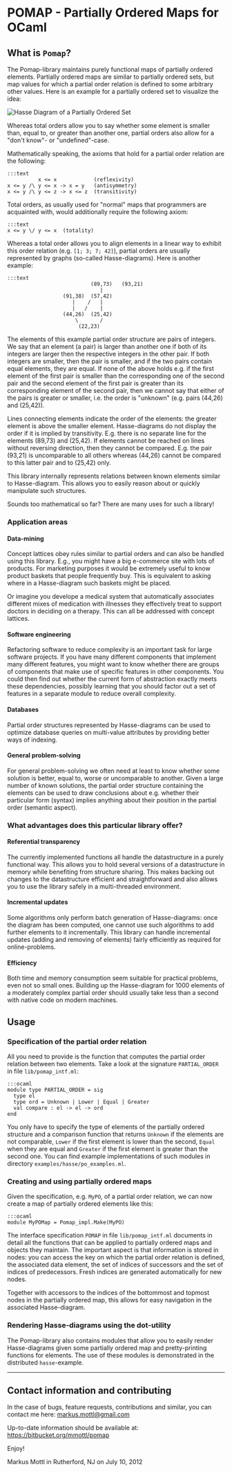 POMAP - Partially Ordered Maps for OCaml
========================================

What is `Pomap`?
----------------

The Pomap-library maintains purely functional maps of partially ordered
elements.  Partially ordered maps are similar to partially ordered sets, but
map values for which a partial order relation is defined to some arbitrary
other values.  Here is an example for a partially ordered set to visualize
the idea:

  ![Hasse Diagram of a Partially Ordered Set](https://bitbucket.org/mmottl/pomap/downloads/hasse.png "Hasse Diagram of a Partially Ordered Set")

Whereas total orders allow you to say whether some element is smaller than,
equal to, or greater than another one, partial orders also allow for a
"don't know"- or "undefined"-case.

Mathematically speaking, the axioms that hold for a partial order relation
are the following:

    :::text
              x <= x            (reflexivity)
    x <= y /\ y <= x -> x = y   (antisymmetry)
    x <= y /\ y <= z -> x <= z  (transitivity)

Total orders, as usually used for "normal" maps that programmers are acquainted
with, would additionally require the following axiom:

    :::text
    x <= y \/ y <= x  (totality)

Whereas a total order allows you to align elements in a linear way to exhibit
this order relation (e.g. `[1; 3; 7; 42]`), partial orders are usually
represented by graphs (so-called Hasse-diagrams).  Here is another example:

    :::text
                               (89,73)   (93,21)
                                  |
                      (91,38)  (57,42)
                         |    /   |
                         |   /    |
                      (44,26)  (25,42)
                          \       /
                           (22,23)

The elements of this example partial order structure are pairs of integers.
We say that an element (a pair) is larger than another one if both of
its integers are larger then the respective integers in the other pair.
If both integers are smaller, then the pair is smaller, and if the two pairs
contain equal elements, they are equal.  If none of the above holds e.g. if
the first element of the first pair is smaller than the corresponding one
of the second pair and the second element of the first pair is greater than
its corresponding element of the second pair, then we cannot say that either
of the pairs is greater or smaller, i.e. the order is "unknown" (e.g. pairs
(44,26) and (25,42)).

Lines connecting elements indicate the order of the elements: the greater
element is above the smaller element.  Hasse-diagrams do not display the
order if it is implied by transitivity.  E.g. there is no separate line for
the elements (89,73) and (25,42).  If elements cannot be reached on lines
without reversing direction, then they cannot be compared.  E.g. the pair
(93,21) is uncomparable to all others whereas (44,26) cannot be compared to
this latter pair and to (25,42) only.

This library internally represents relations between known elements similar
to Hasse-diagram.  This allows you to easily reason about or quickly manipulate
such structures.

Sounds too mathematical so far? There are many uses for such a library!

### Application areas

####  Data-mining

Concept lattices obey rules similar to partial orders and can also be handled
using this library.  E.g., you might have a big e-commerce site with lots
of products.  For marketing purposes it would be extremely useful to know
product baskets that people frequently buy.  This is equivalent to asking
where in a Hasse-diagram such baskets might be placed.

Or imagine you develope a medical system that automatically associates
different mixes of medication with illnesses they effectively treat to
support doctors in deciding on a therapy.  This can all be addressed with
concept lattices.

#### Software engineering

Refactoring software to reduce complexity is an important task for large
software projects.  If you have many different components that implement
many different features, you might want to know whether there are groups
of components that make use of specific features in other components.
You could then find out whether the current form of abstraction exactly
meets these dependencies, possibly learning that you should factor out a
set of features in a separate module to reduce overall complexity.

#### Databases

Partial order structures represented by Hasse-diagrams can be used to
optimize database queries on multi-value attributes by providing better ways
of indexing.

#### General problem-solving

For general problem-solving we often need at least to know whether some
solution is better, equal to, worse or uncomparable to another.  Given a
large number of known solutions, the partial order structure containing the
elements can be used to draw conclusions about e.g. whether their particular
form (syntax) implies anything about their position in the partial order
(semantic aspect).

### What advantages does this particular library offer?

#### Referential transparency

The currently implemented functions all handle the datastructure in a purely
functional way.  This allows you to hold several versions of a datastructure
in memory while benefiting from structure sharing.  This makes backing out
changes to the datastructure efficient and straightforward and also allows
you to use the library safely in a multi-threaded environment.

#### Incremental updates

Some algorithms only perform batch generation of Hasse-diagrams: once the
diagram has been computed, one cannot use such algorithms to add further
elements to it incrementally.  This library can handle incremental updates
(adding and removing of elements) fairly efficiently as required for
online-problems.

#### Efficiency

Both time and memory consumption seem suitable for practical problems,
even not so small ones.  Building up the Hasse-diagram for 1000 elements of
a moderately complex partial order should usually take less than a second
with native code on modern machines.

Usage
-----

### Specification of the partial order relation

All you need to provide is the function that computes the partial order
relation between two elements.  Take a look at the signature `PARTIAL_ORDER`
in file `lib/pomap_intf.ml`:

    :::ocaml
    module type PARTIAL_ORDER = sig
      type el
      type ord = Unknown | Lower | Equal | Greater
      val compare : el -> el -> ord
    end

You only have to specify the type of elements of the partially ordered
structure and a comparison function that returns `Unknown` if the elements
are not comparable, `Lower` if the first element is lower than the second,
`Equal` when they are equal and `Greater` if the first element is greater
than the second one.  You can find example implementations of such modules
in directory `examples/hasse/po_examples.ml`.

### Creating and using partially ordered maps

Given the specification, e.g. `MyPO`, of a partial order relation, we can
now create a map of partially ordered elements like this:

    :::ocaml
    module MyPOMap = Pomap_impl.Make(MyPO)

The interface specification `POMAP` in file `lib/pomap_intf.ml` documents in
detail all the functions that can be applied to partially ordered maps and
objects they maintain.  The important aspect is that information is stored in
nodes: you can access the key on which the partial order relation is defined,
the associated data element, the set of indices of successors and the set
of indices of predecessors.  Fresh indices are generated automatically for
new nodes.

Together with accessors to the indices of the bottommost and topmost nodes in
the partially ordered map, this allows for easy navigation in the associated
Hasse-diagram.

### Rendering Hasse-diagrams using the dot-utility

The Pomap-library also contains modules that allow you to easily render
Hasse-diagrams given some partially ordered map and pretty-printing functions
for elements.  The use of these modules is demonstrated in the distributed
`hasse`-example.

---------------------------------------------------------------------------

Contact information and contributing
------------------------------------

In the case of bugs, feature requests, contributions and similar, you can
contact me here: <markus.mottl@gmail.com>

Up-to-date information should be available at:
<https://bitbucket.org/mmottl/pomap>

Enjoy!

Markus Mottl in Rutherford, NJ on July 10, 2012
